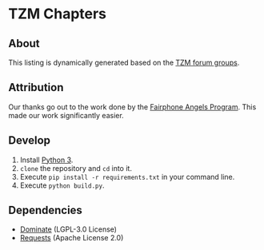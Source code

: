 # TZM Chapters

## About
This listing is dynamically generated based on the [TZM forum groups](https://forum.tzm.community/g).

## Attribution
Our thanks go out to the work done by the [Fairphone Angels Program](https://forum.fairphone.com/t/the-fairphone-angels-program-local-support-by-community-members/33058?u=stefan). This made our work significantly easier.

## Develop

1. Install [Python 3](https://www.python.org/).
2. `clone` the repository and `cd` into it.
2. Execute `pip install -r requirements.txt` in your command line.
3. Execute `python build.py`.

## Dependencies
- [Dominate][dominate] (LGPL-3.0 License)
- [Requests](https://requests.kennethreitz.org/en/master/) (Apache License 2.0)

[dominate]: https://github.com/Knio/dominate
